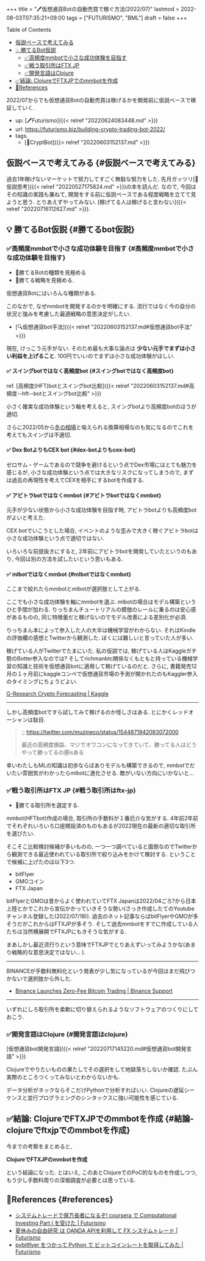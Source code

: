 +++
title = "🖊仮想通貨Botの自動売買で稼ぐ方法(2022/07)"
lastmod = 2022-08-03T07:35:21+09:00
tags = ["FUTURISMO", "BML"]
draft = false
+++

<div class="ox-hugo-toc toc">

<div class="heading">Table of Contents</div>

- [仮説ベースで考えてみる](#仮説ベースで考えてみる)
- [<span class="org-todo todo _">💡</span> 勝てるBot仮説](#勝てるbot仮説)
    - [✅高頻度mmbotで小さな成功体験を目指す](#高頻度mmbotで小さな成功体験を目指す)
    - [✅戦う取引所はFTX JP](#戦う取引所はftx-jp)
    - [✅開発言語はClojure](#開発言語はclojure)
- [✅結論: ClojureでFTXJPでのmmbotを作成](#結論-clojureでftxjpでのmmbotを作成)
- [🔗References](#references)

</div>
<!--endtoc-->

2022/07からでも仮想通貨Botの自動売買は稼げるかを開発前に仮説ベースで検証していく.

-   up: [🖊Futurismo]({{< relref "20220624083448.md" >}})
-   url: <https://futurismo.biz/building-crypto-trading-bot-2022/>
-   tags.
    -   [🔖CryptBot]({{< relref "20220603152137.md" >}})


## 仮説ベースで考えてみる {#仮説ベースで考えてみる}

過去1年稼げないマーケットで努力してすごく無駄な努力をした. 先月ガッツリ[📝仮説思考]({{< relref "20220527175824.md" >}})の本を読んだ. なので, 今回はその知識の実践も兼ねて, 開発をする前に仮説ベースである程度戦略を立てて見ようと思う. とりあえずやってみない. [稼げてる人は稼げると言わない]({{< relref "20220716112627.md" >}}).


## <span class="org-todo todo _">💡</span> 勝てるBot仮説 {#勝てるbot仮説}


### ✅高頻度mmbotで小さな成功体験を目指す {#高頻度mmbotで小さな成功体験を目指す}

-   📍勝てるBotの種類を見極める
-   📍勝てる戦略を見極める.

仮想通貨Botにはいろんな種類がある.

このなかで, なぜmmbotを開発するのかを明確にする. 流行ではなく今の自分の状況と強みを考慮した最適戦略の意思決定がしたい.

-   [🔍仮想通貨bot手法]({{< relref "20220603152137.md#仮想通貨bot手法" >}})

現在, けっこう元手がない. そのため最も大事な論点は **少ない元手でまずは小さい利益を上げること**. 100円でいいのでまずは小さな成功体験がほしい.


#### <span class="org-todo todo _">✅</span> スイングbotではなく高頻度bot {#スイングbotではなく高頻度bot}

ref. [高頻度(HFT)botとスイングbot比較]({{< relref "20220603152137.md#高頻度--hft--botとスイングbot比較" >}})

小さく確実な成功体験という軸を考えると, スイングbotより高頻度botのほうが適切.

さらに2022/05から[冬の相場](https://note.com/hht/n/n8f4afa2ec02a)と喩えられる換算相場なのも気になるのでこれを考えてもスイングは不適切.


#### <span class="org-todo todo _">✅</span> Dex BotよりもCEX bot {#dex-botよりもcex-bot}

ゼロサム・ゲームであるので競争を避けるという点でDex市場にはとても魅力を感じるが, 小さな成功体験という点では大きなリスクになってしまうので, まずは過去の再現性を考えてCEXを相手にするbotを作成する.


#### <span class="org-todo todo _">✅</span> アビトラbotではなくmmbot {#アビトラbotではなくmmbot}

元手が少ない状態から小さな成功体験を目指す時, アビトラbotよりも高頻度botがよいと考えた.

CEX botでいこうとした場合, イベントのような歪みで大きく稼ぐアビトラbotは小さな成功体験という点で適切ではない.

いろいろな前提抜きにすると, 2年前にアビトラbotを開発していたというのもあり, 今回は別の方法を試したいという思いもある.


#### <span class="org-todo todo _">✅</span> mlbotではなくmmbot {#mlbotではなくmmbot}

ここまで絞れたらmmbotとmlbotが選択肢として上がる.

ここでも小さな成功体験を軸にmmbotを選ぶ. mlbotの場合はモデル構築というひと手間が加わる. りっちまんチュートリアルの模倣のレールに乗るのは安心感があるものの, 同じ特徴量だと稼げないのでモデル改善による差別化が必須.

りっちまん本によって参入した人の大半は機械学習がわからない. それはKindleの評価欄の感想とTwitterから観測した. ぼくには難しいと言っていた人が多い.

稼げている人がTwitterでたまにいた. 私の仮説では, 稼げている人はKaggleガチ勢のBotter参入なのでは? そしてrichmanbtc関係なくもともと持っている機械学習の知識と技術を仮想通貨botに適用して稼げているのだと. さらに, 書籍発売12月の１ヶ月前にkaggleコンペで仮想通貨市場の予測が開かれたのもKaggler参入のタイミングにちょうどよい.

[G-Research Crypto Forecasting | Kaggle](https://www.kaggle.com/competitions/g-research-crypto-forecasting/)

---

しかし高頻度botですら試してみて稼げるのか怪しさはある. とにかくレッドオーシャンは駄目.

> ;; <https://twitter.com/muzineco/status/1544871942083072000>
>
> 最近の高頻度損益、マジでオワコンになってきていて、勝ってる人はどうやって勝ってるの感isある

幸いわたしもMLの知識は初歩ならばありモデルも構築できるので, mmbotでだいたい雰囲気がわかったらmlbotに進化させる. 敵がいない方向にいかないと...


### ✅戦う取引所はFTX JP {#戦う取引所はftx-jp}

-   📍勝てる取引所を選定する.

mmbot(HFTbot)作成の場合, 取引所の手数料が１番厄介な気がする. 4年前2年前でそれぞれいろいろ口座開設済のものもあるが2022現在の最新の適切な取引所を選びたい.

そこそこ比較検討候補が多いものの, 一つ一つ調べていると面倒なのでTwitterから観測できる最近使われている取引所で絞り込みをかけて検討する. ということで候補に上げたのは以下3つ.

-   bitFlyer
-   GMOコイン
-   FTX Japan

bitFlyerとGMOは昔からよく使われていてFTX Japanは2022/04ごろ?から日本上陸とかでこれから宣伝かかっていきそうな勢い(さっき作成したてのYoutubeチャンネル登録した(2022/07/18)). 過去のネット記事ならばbitFlyerやGMOが多そうだがこれからはFTXJPが多そう. そして過去mmbotをすでに作成している人たちは当然横展開でFTXJPにもきそうな気がする.

まあしかし最近流行りという意味でFTXJPでとりあえずいってみようかな(あまり戦略的な意思決定ではない... ).

---

BINANCEが手数料無料化という発表が少し気になっているが今回はまだ飛びつかないで選択肢から外した.

-   [Binance Launches Zero-Fee Bitcoin Trading | Binance Support](https://www.binance.com/en/support/announcement/10435147c55d4a40b64fcbf43cb46329)

---

いずれにしろ取引所を柔軟に切り替えられるようなソフトウェアのつくりにしておこう.


### ✅開発言語はClojure {#開発言語はclojure}

[仮想通貨bot開発言語]({{< relref "20220717145220.md#仮想通貨bot開発言語" >}})

Clojureでやりたいものの果たしてその選択をして地獄落ちしないか確認. たぶん実際のところつくってみないとわからないかも.

データ分析がネックならそこだけPythonで分析すればいい. Clojureの遅延シーケンスと並行プログラミングのシンタックスに強い可能性を感じている.


## ✅結論: ClojureでFTXJPでのmmbotを作成 {#結論-clojureでftxjpでのmmbotを作成}

今までの考察をまとめると,

**ClojureでFTXJPのmmbotを作成**

という結論になった. とはいえ, このあとClojureでのPoC的なものを作成しつつ, もう少し手数料周りの深堀調査が必要とは思っている.


## 🔗References {#references}

-   [システムトレードで億万長者になるぞ! coursera で Computational Investing Part I を受けた | Futurismo](https://futurismo.biz/archives/2678/)
-   [夏休みの自由研究 は OANDA APIを利用して FX システムトレード | Futurismo](https://futurismo.biz/archives/4392/)
-   [pybitflyer をつかって Python で ビットコインレートを取得してみた | Futurismo](https://futurismo.biz/archives/6401/)
